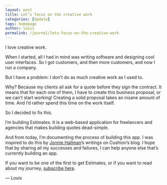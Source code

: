 ```yaml
---
layout: post
title: Let’s focus on the creative work
categories: [Update]
tags: homepage
author: louis
permalink: /journal/lets-focus-on-the-creative-work
---
```


I love creative work.

When I started, all I had in mind was writing software and designing cool user interfaces.
So I got customers, and then more customers, and now I run a company.

But I have a problem: I don’t do as much creative work as I used to.

Why? Because my clients all ask for a quote before they sign the contract. It means that for each one of them, I have to create this business proposal, or we can’t start working! Creating a solid proposal takes an insane amount of time. And I’d rather spend this time on the work itself. 

So I decided to fix this.

I’m building Estimates. It is a web-based application for freelancers and agencies that makes building quotes dead-simple.

And from today, I’m documenting the process of building this app. I was inspired to do this by [Jonnie Hallman][@destroytoday]’s writings on Cushion’s blog. I hope that by sharing all my successes and failures, I can help anyone else that’s currently building an app.

If you want to be one of the first to get Estimates, or if you want to read about my journey, [subscribe here][mailchimp-sub].

— Louis

[@destroytoday]:    https://twitter.com/destroytoday
[mailchimp-sub]:    #subscribe